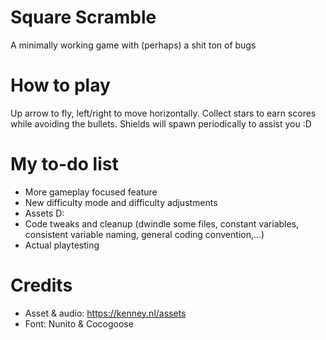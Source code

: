 # Square Scramble
A minimally working game with (perhaps) a shit ton of bugs

# How to play
Up arrow to fly, left/right to move horizontally. Collect stars to earn scores while avoiding the bullets. Shields will spawn periodically to assist you :D

# My to-do list
- More gameplay focused feature
- New difficulty mode and difficulty adjustments
- Assets D:
- Code tweaks and cleanup (dwindle some files, constant variables, consistent variable naming, general coding convention,...)
- Actual playtesting

# Credits
- Asset & audio: https://kenney.nl/assets
- Font: Nunito & Cocogoose
